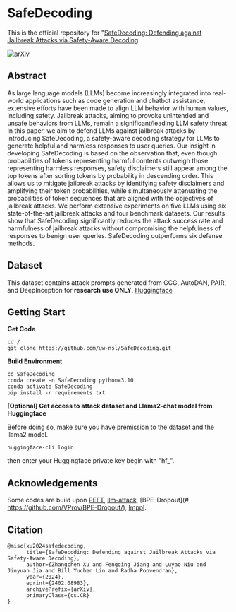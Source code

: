 # SafeDecoding

This is the official repository for "[SafeDecoding: Defending against Jailbreak Attacks via Safety-Aware Decoding](https://arxiv.org/abs/2402.08983)

[![arXiv](https://img.shields.io/badge/arXiv-paper-b31b1b.svg)](https://arxiv.org/abs/2402.08983)

## Abstract

As large language models (LLMs) become increasingly integrated into real-world applications such as code generation and chatbot assistance, extensive efforts have been made to align LLM behavior with human values, including safety. Jailbreak attacks, aiming to provoke unintended and unsafe behaviors from LLMs, remain a significant/leading LLM safety threat. In this paper, we aim to defend LLMs against jailbreak attacks by introducing SafeDecoding, a safety-aware decoding strategy for LLMs to generate helpful and harmless responses to user queries. Our insight in developing SafeDecoding is based on the observation that, even though probabilities of tokens representing harmful contents outweigh those representing harmless responses, safety disclaimers still appear among the top tokens after sorting tokens by probability in descending order. This allows us to mitigate jailbreak attacks by identifying safety disclaimers and amplifying their token probabilities, while simultaneously attenuating the probabilities of token sequences that are aligned with the objectives of jailbreak attacks. We perform extensive experiments on five LLMs using six state-of-the-art jailbreak attacks and four benchmark datasets. Our results show that SafeDecoding significantly reduces the attack success rate and harmfulness of jailbreak attacks without compromising the helpfulness of responses to benign user queries. SafeDecoding outperforms six defense methods.

## Dataset
This dataset contains attack prompts generated from GCG, AutoDAN, PAIR, and DeepInception for **research use ONLY**.
[Huggingface](https://huggingface.co/datasets/flydust/SafeDecoding-Attackers)

## Getting Start
**Get Code**
```
cd /
git clone https://github.com/uw-nsl/SafeDecoding.git
```
**Build Environment**
```
cd SafeDecoding
conda create -n SafeDecoding python=3.10
conda activate SafeDecoding
pip install -r requirements.txt
```
**[Optional] Get access to attack dataset and Llama2-chat model from Huggingface**

Before doing so, make sure you have premission to the dataset and the llama2 model.
```
huggingface-cli login
```
then enter your Huggingface private key begin with "hf_".

## Acknowledgements

Some codes are build upon [PEFT](https://github.com/huggingface/peft), [llm-attack](https://github.com/llm-attacks/llm-attacks), [BPE-Dropout](# https://github.com/VProv/BPE-Dropout/), [lmppl](https://github.com/asahi417/lmppl/).

## Citation
```
@misc{xu2024safedecoding,
      title={SafeDecoding: Defending against Jailbreak Attacks via Safety-Aware Decoding}, 
      author={Zhangchen Xu and Fengqing Jiang and Luyao Niu and Jinyuan Jia and Bill Yuchen Lin and Radha Poovendran},
      year={2024},
      eprint={2402.08983},
      archivePrefix={arXiv},
      primaryClass={cs.CR}
}
```